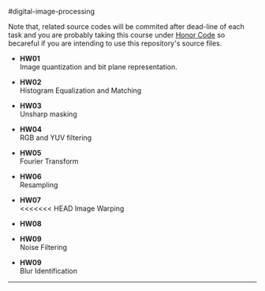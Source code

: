 #digital-image-processing

Note that, related source codes will be commited after dead-line of each task and you are 
probably taking this course under [Honor Code] so becareful if you are intending to 
use this repository's source files.  

- **HW01**  
  Image quantization and bit plane representation.  
- **HW02**  
  Histogram Equalization and Matching  
- **HW03**    
  Unsharp masking  
- **HW04**  
  RGB and YUV filtering   
- **HW05**  
  Fourier Transform  
- **HW06**  
  Resampling  
- **HW07**  
<<<<<<< HEAD
  Image Warping  
- **HW08**  

- **HW09**  
  Noise Filtering  
- **HW09**  
  Blur Identification  



[Honor Code]:http://srl.ozyegin.edu.tr/cs222/honorCode.html
-------------------------
